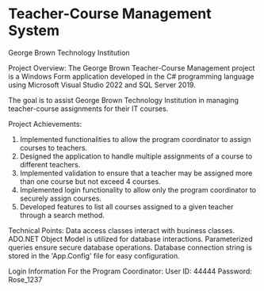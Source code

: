 
# Teacher-Course Management System
George Brown Technology Institution

Project Overview:
The George Brown Teacher-Course Management project is a Windows Form application developed in the C# programming language using Microsoft Visual Studio 2022 and SQL Server 2019.

The goal is to assist George Brown Technology Institution in managing teacher-course assignments for their IT courses.

Project Achievements:
1. Implemented functionalities to allow the program coordinator to assign courses to teachers.
2. Designed the application to handle multiple assignments of a course to different teachers.
3. Implemented validation to ensure that a teacher may be assigned more than one course but not exceed 4 courses.
4. Implemented login functionality to allow only the program coordinator to securely assign courses.
5. Developed features to list all courses assigned to a given teacher through a search method.

Technical Points:
Data access classes interact with business classes.
ADO.NET Object Model is utilized for database interactions.
Parameterized queries ensure secure database operations.
Database connection string is stored in the 'App.Config' file for easy configuration.

Login Information
For the Program Coordinator:
User ID: 44444
Password: Rose_1237
